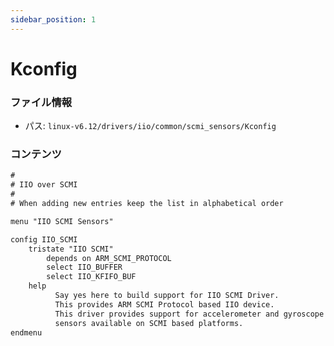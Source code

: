```yaml
---
sidebar_position: 1
---
```

# Kconfig

### ファイル情報

- パス: `linux-v6.12/drivers/iio/common/scmi_sensors/Kconfig`

### コンテンツ

```txt
#
# IIO over SCMI
#
# When adding new entries keep the list in alphabetical order

menu "IIO SCMI Sensors"

config IIO_SCMI
	tristate "IIO SCMI"
        depends on ARM_SCMI_PROTOCOL
        select IIO_BUFFER
        select IIO_KFIFO_BUF
	help
          Say yes here to build support for IIO SCMI Driver.
          This provides ARM SCMI Protocol based IIO device.
          This driver provides support for accelerometer and gyroscope
          sensors available on SCMI based platforms.
endmenu

```

